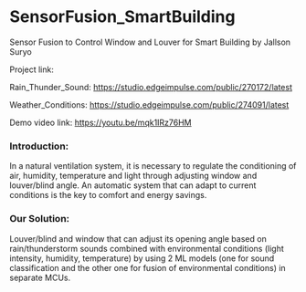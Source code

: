 # SensorFusion_SmartBuilding
Sensor Fusion to Control Window and Louver for Smart Building by Jallson Suryo

Project link:

Rain_Thunder_Sound: https://studio.edgeimpulse.com/public/270172/latest

Weather_Conditions: https://studio.edgeimpulse.com/public/274091/latest

Demo video link: https://youtu.be/mqk1IRz76HM

### Introduction:
In a natural ventilation system, it is necessary to regulate the conditioning of air, humidity, temperature and light through adjusting window and louver/blind angle. An automatic system that can adapt to current conditions is the key to comfort and energy savings.

### Our Solution:
Louver/blind and window that can adjust its opening angle based on rain/thunderstorm sounds combined with environmental conditions (light intensity, humidity, temperature) by using 2 ML models (one for sound classification and the other one for fusion of environmental conditions) in separate MCUs.
